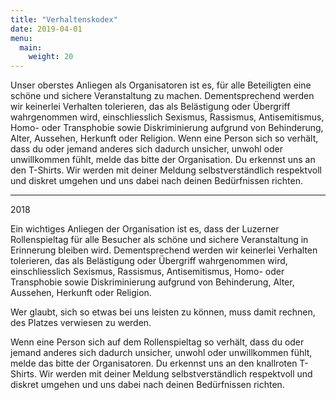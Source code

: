 ```yaml
---
title: "Verhaltenskodex"
date: 2019-04-01
menu:
  main:
    weight: 20
---
```


Unser oberstes Anliegen als Organisatoren ist es, für alle Beteiligten eine schöne und sichere Veranstaltung zu machen. Dementsprechend werden wir keinerlei Verhalten tolerieren, das als Belästigung oder Übergriff wahrgenommen wird, einschliesslich Sexismus, Rassismus, Antisemitismus, Homo- oder Transphobie sowie Diskriminierung aufgrund von Behinderung, Alter, Aussehen, Herkunft oder Religion. Wenn eine Person sich so verhält, dass du oder jemand anderes sich dadurch unsicher, unwohl oder unwillkommen fühlt, melde das bitte der Organisation. Du erkennst uns an den T-Shirts. Wir werden mit deiner Meldung selbstverständlich respektvoll und diskret umgehen und uns dabei nach deinen Bedürfnissen richten.

---

2018

Ein wichtiges Anliegen der Organisation ist es, dass der Luzerner Rollenspieltag für alle Besucher als schöne und sichere Veranstaltung in Erinnerung bleiben wird. Dementsprechend werden wir keinerlei Verhalten tolerieren, das als Belästigung oder Übergriff wahrgenommen wird, einschliesslich Sexismus, Rassismus, Antisemitismus, Homo- oder Transphobie sowie Diskriminierung aufgrund von Behinderung, Alter, Aussehen, Herkunft oder Religion.</p><p>Wer glaubt, sich so etwas bei uns leisten zu können, muss damit rechnen, des Platzes verwiesen zu werden.

Wenn eine Person sich auf dem Rollenspieltag so verhält, dass du oder jemand anderes sich dadurch unsicher, unwohl oder unwillkommen fühlt, melde das bitte der Organisatoren. Du erkennst uns an den knallroten T-Shirts. Wir werden mit deiner Meldung selbstverständlich respektvoll und diskret umgehen und uns dabei nach deinen Bedürfnissen richten.

